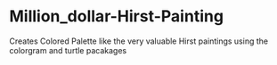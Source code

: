 # Million_dollar-Hirst-Painting
Creates Colored Palette like the very valuable Hirst paintings using the colorgram and turtle pacakages
